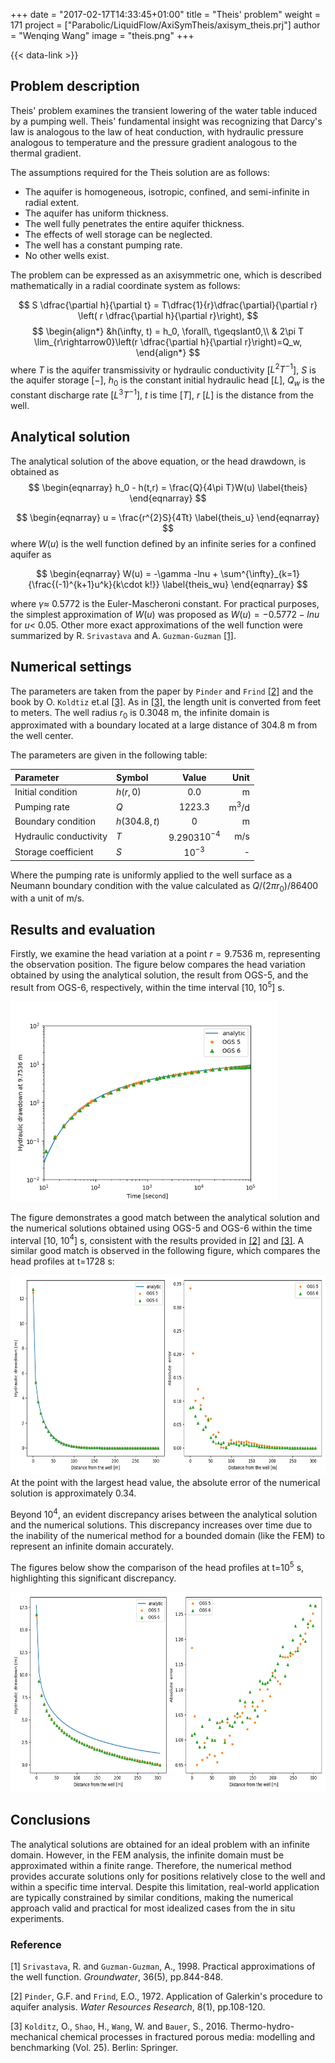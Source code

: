 +++
date = "2017-02-17T14:33:45+01:00"
title = "Theis' problem"
weight = 171
project = ["Parabolic/LiquidFlow/AxiSymTheis/axisym_theis.prj"]
author = "Wenqing Wang"
image = "theis.png"
+++

{{< data-link >}}

## Problem description

Theis' problem examines the transient lowering of the water table induced by a
 pumping well. Theis' fundamental insight was recognizing that Darcy's law
  is analogous to the law of heat conduction, with hydraulic pressure analogous
   to temperature and the pressure gradient analogous to the thermal gradient.

The assumptions required for the Theis solution are as follows:

- The aquifer is homogeneous, isotropic, confined, and semi-infinite in radial extent.
- The aquifer has uniform thickness.
- The well fully penetrates the entire aquifer thickness.
- The effects of well storage can be neglected.
- The well has a constant pumping rate.
- No other wells exist.

The problem can be expressed as an axisymmetric one, which is described
 mathematically in a radial coordinate system as follows:

$$
S \dfrac{\partial h}{\partial t} = T\dfrac{1}{r}\dfrac{\partial}{\partial r}
   \left( r \dfrac{\partial h}{\partial r}\right),
$$
$$
\begin{align*}
&h(\infty, t) = h_0, \forall\, t\geqslant0,\\
& 2\pi T \lim_{r\rightarrow0}\left(r \dfrac{\partial h}{\partial r}\right)=Q_w,
\end{align*}
$$
where $T$ is the aquifer transmissivity or hydraulic conductivity [$L^{2}T^{-1}$],
 $S$ is the aquifer storage $[-]$,
 $h_0$ is the constant initial hydraulic head $[L]$,
 $Q_w$ is the constant discharge rate [$L^{3}T^{-1}$],
   $t$ is time $[T]$, $r$ $[L]$ is the distance from the well.

## Analytical solution

The analytical solution of the above equation, or the head drawdown, is obtained
 as
$$
\begin{eqnarray}
h_0 - h(t,r) = \frac{Q}{4\pi T}W(u)
\label{theis}
\end{eqnarray}
$$

$$
\begin{eqnarray}
u = \frac{r^{2}S}{4Tt}
\label{theis_u}
\end{eqnarray}
$$
where $W(u)$ is the well function defined by an infinite series for a confined
 aquifer as

<!-- vale off -->
$$
\begin{eqnarray}
W(u) = -\gamma -lnu + \sum^{\infty}_{k=1}{\frac{(-1)^{k+1}u^k}{k\cdot k!}}
\label{theis_wu}
\end{eqnarray}
$$
<!-- vale on -->

where $\gamma\approx$ 0.5772 is the Euler-Mascheroni constant. For practical
 purposes, the simplest approximation of $W(u)$ was proposed as
  $W(u)=-0.5772-lnu$  for $u <$ 0.05. Other more exact approximations of the
  well function were summarized by R. `Srivastava` and A. `Guzman-Guzman` [[1]](#1).

## Numerical settings

The parameters are taken from the paper by `Pinder` and `Frind` [[2]](#2) and
 the book by O. `Koldtiz` et.al [[3]](#3). As in [[3]](#3), the length unit
  is converted from feet to meters.
The well radius $r_0$ is 0.3048 m, the infinite domain is approximated with a
boundary located at a large distance of 304.8 m from the well center.

 The parameters are given in the following table:

| Parameter              | Symbol        |      Value      |    Unit |
| :--------------------- | :------------ | :-------------: | ------: |
| Initial condition      | $h(r,0)$      |       0.0       |       m |
| Pumping rate           | $Q$           |     1223.3      | m$^3$/d |
| Boundary condition     | $h(304.8, t)$ |        0        |       m |
| Hydraulic conductivity | $T$           | 9.2903$10^{-4}$ |     m/s |
| Storage coefficient    | $S$           |    $10^{-3}$    |       - |

Where the pumping rate is uniformly applied to the well surface as a Neumann
 boundary condition with the value calculated as $Q/(2\pi r_0)/86400$
with a unit of m/s.

## Results and evaluation

Firstly, we examine the head variation at a point $r=9.7536$ m, representing the
 observation position. The figure below compares the head variation
  obtained  by using the analytical solution, the result from OGS-5, and
 the result from OGS-6, respectively, within the time interval [10, 10$^5$] s.

<img  src="p_t_at_r9.7536_Theis.png" alt="Head variation"  height="320"/>

The figure demonstrates a good match between the analytical solution and
 the numerical solutions obtained using OGS-5 and OGS-6 within the time interval
 [10, 10$^4$] s, consistent with the results provided in [[2]](#2) and [[3]](#3).
  A similar good match is observed in the following figure, which
 compares the head profiles at t=1728 s:

<img  src="p_profile_at_1728_Theis.png" alt="Head profile at t=1728 s" width="960" height="320"/>
At the point with the largest head value, the absolute error of the numerical
 solution is approximately 0.34.

 Beyond 10$^4$, an evident discrepancy arises between the
  analytical solution and the numerical solutions.
This discrepancy increases over time due to the inability of the numerical method
 for a bounded domain (like the FEM) to represent an infinite domain accurately.

 The figures below show the comparison of the head profiles  at t=10$^5$ s,
   highlighting this significant discrepancy.

<img  src="p_profile_at_100000.0_Theis.png" alt="Head profile at t=1e5 s" width="960" height="320"/>

## Conclusions

<p>The analytical solutions are obtained for an ideal problem with an infinite domain.
 However, in the FEM analysis, the infinite domain must be approximated within a
 finite range. Therefore, the numerical method provides accurate
  solutions only for  positions relatively close to the well and within
   a specific time interval. Despite this limitation, real-world application
    are typically constrained by similar conditions, making the numerical
     approach valid and practical for most idealized cases from the in situ
    experiments.
</p>

### Reference

<a id="1">[1]</a>
`Srivastava`, R. and `Guzman‐Guzman`, A., 1998. Practical approximations of the well
 function. *Groundwater*, 36(5), pp.844-848.

<a id="2">[2]</a>
`Pinder`, G.F. and `Frind`, E.O., 1972. Application of Galerkin's procedure to
  aquifer analysis. *Water Resources Research*, 8(1), pp.108-120.

<a id="3">[3]</a>
`Kolditz`, O., `Shao`, H., `Wang`, W. and `Bauer`, S., 2016. Thermo-hydro-mechanical
 chemical processes in fractured porous media: modelling and benchmarking
  (Vol. 25). Berlin: Springer.
